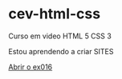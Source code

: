 # cev-html-css
 Curso em video HTML 5 CSS 3

 Estou aprendendo a criar SITES

<a href="https://21vito.github.io/cev-html-css/exercicios/ex016/index.html">Abrir o ex016</a>
